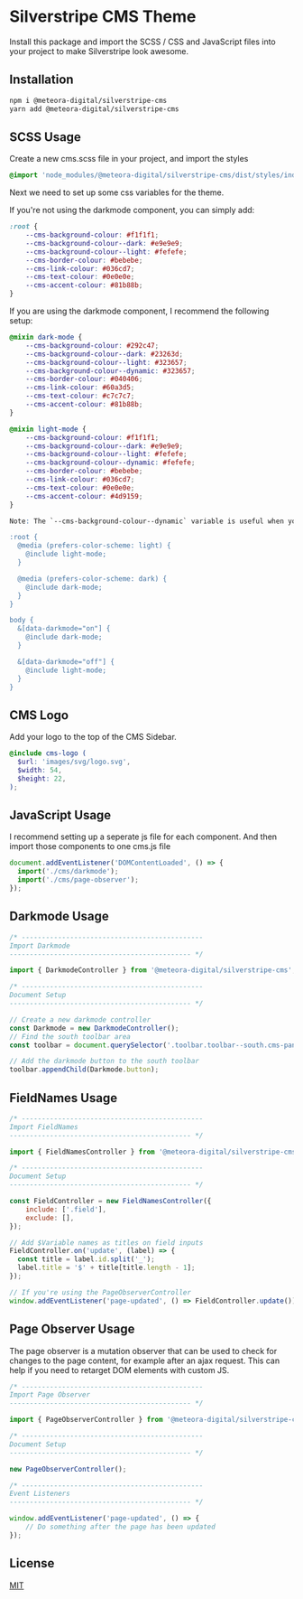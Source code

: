 # Silverstripe CMS Theme

Install this package and import the SCSS / CSS and JavaScript files into your project to make Silverstripe look awesome.

## Installation

```bash
npm i @meteora-digital/silverstripe-cms
yarn add @meteora-digital/silverstripe-cms
```

## SCSS Usage

Create a new cms.scss file in your project, and import the styles
    
```scss
@import 'node_modules/@meteora-digital/silverstripe-cms/dist/styles/index.scss';
```

Next we need to set up some css variables for the theme.

If you're not using the darkmode component, you can simply add:

```scss
:root {
    --cms-background-colour: #f1f1f1;
    --cms-background-colour--dark: #e9e9e9;
    --cms-background-colour--light: #fefefe;
    --cms-border-colour: #bebebe;
    --cms-link-colour: #036cd7;
    --cms-text-colour: #0e0e0e;
    --cms-accent-colour: #81b88b;
}
```

If you are using the darkmode component, I recommend the following setup:

```scss
@mixin dark-mode {
    --cms-background-colour: #292c47;
    --cms-background-colour--dark: #23263d;
    --cms-background-colour--light: #323657;
    --cms-background-colour--dynamic: #323657;
    --cms-border-colour: #040406;
    --cms-link-colour: #60a3d5;
    --cms-text-colour: #c7c7c7;
    --cms-accent-colour: #81b88b;
}

@mixin light-mode {
    --cms-background-colour: #f1f1f1;
    --cms-background-colour--dark: #e9e9e9;
    --cms-background-colour--light: #fefefe;
    --cms-background-colour--dynamic: #fefefe;
    --cms-border-colour: #bebebe;
    --cms-link-colour: #036cd7;
    --cms-text-colour: #0e0e0e;
    --cms-accent-colour: #4d9159;
}

Note: The `--cms-background-colour--dynamic` variable is useful when you want to change an element's background colour based on the current darkmode state. For example, in darkmode you may want something to use `--cms-background-colour--light` and in lightmode you may want it to use `--cms-background-colour--dark`. This variable allows for extra control.

:root {
  @media (prefers-color-scheme: light) {
    @include light-mode;
  }

  @media (prefers-color-scheme: dark) {
    @include dark-mode;
  }
}

body {
  &[data-darkmode="on"] {
    @include dark-mode;
  }

  &[data-darkmode="off"] {
    @include light-mode;
  }
}
```

## CMS Logo

Add your logo to the top of the CMS Sidebar.

```scss
@include cms-logo (
  $url: 'images/svg/logo.svg',
  $width: 54,
  $height: 22,
);
```

## JavaScript Usage

I recommend setting up a seperate js file for each component. And then import those components to one cms.js file

```js
document.addEventListener('DOMContentLoaded', () => {
  import('./cms/darkmode');
  import('./cms/page-observer');
});
```

## Darkmode Usage

```js
/* ---------------------------------------------
Import Darkmode
--------------------------------------------- */

import { DarkmodeController } from '@meteora-digital/silverstripe-cms';

/* ---------------------------------------------
Document Setup
--------------------------------------------- */

// Create a new darkmode controller
const Darkmode = new DarkmodeController();
// Find the south toolbar area
const toolbar = document.querySelector('.toolbar.toolbar--south.cms-panel-toggle');

// Add the darkmode button to the south toolbar
toolbar.appendChild(Darkmode.button);
```

## FieldNames Usage

```js
/* ---------------------------------------------
Import FieldNames
--------------------------------------------- */

import { FieldNamesController } from '@meteora-digital/silverstripe-cms';

/* ---------------------------------------------
Document Setup
--------------------------------------------- */

const FieldController = new FieldNamesController({
    include: ['.field'],
    exclude: [],
});

// Add $Variable names as titles on field inputs
FieldController.on('update', (label) => {
  const title = label.id.split('_');
  label.title = '$' + title[title.length - 1];
});

// If you're using the PageObserverController
window.addEventListener('page-updated', () => FieldController.update());
```

## Page Observer Usage

The page observer is a mutation observer that can be used to check for changes to the page content, for example after an ajax request. This can help if you need to retarget DOM elements with custom JS.

```js
/* ---------------------------------------------
Import Page Observer
--------------------------------------------- */

import { PageObserverController } from '@meteora-digital/silverstripe-cms';

/* ---------------------------------------------
Document Setup
--------------------------------------------- */

new PageObserverController();

/* ---------------------------------------------
Event Listeners
--------------------------------------------- */

window.addEventListener('page-updated', () => {
    // Do something after the page has been updated
});
```

## License
[MIT](https://choosealicense.com/licenses/mit/)

